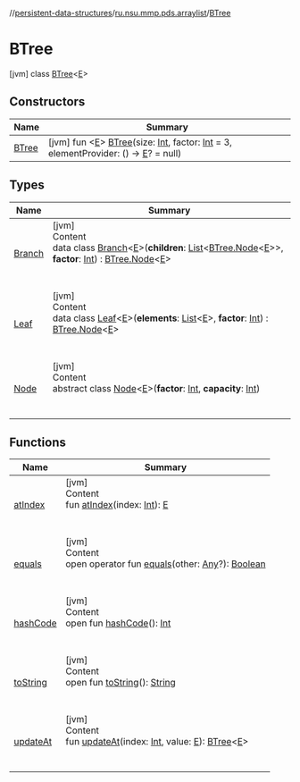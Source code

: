 //[persistent-data-structures](../../index.md)/[ru.nsu.mmp.pds.arraylist](../index.md)/[BTree](index.md)



# BTree  
 [jvm] class [BTree](index.md)<[E](index.md)>   


## Constructors  
  
|  Name|  Summary| 
|---|---|
| <a name="ru.nsu.mmp.pds.arraylist/BTree/BTree/#kotlin.Int#kotlin.Int#kotlin.Function0[TypeParam(bounds=[kotlin.Any?])]?/PointingToDeclaration/"></a>[BTree](-b-tree.md)| <a name="ru.nsu.mmp.pds.arraylist/BTree/BTree/#kotlin.Int#kotlin.Int#kotlin.Function0[TypeParam(bounds=[kotlin.Any?])]?/PointingToDeclaration/"></a> [jvm] fun <[E](index.md)> [BTree](-b-tree.md)(size: [Int](https://kotlinlang.org/api/latest/jvm/stdlib/kotlin/-int/index.html), factor: [Int](https://kotlinlang.org/api/latest/jvm/stdlib/kotlin/-int/index.html) = 3, elementProvider: () -> [E](index.md)? = null)   <br>


## Types  
  
|  Name|  Summary| 
|---|---|
| <a name="ru.nsu.mmp.pds.arraylist/BTree.Branch///PointingToDeclaration/"></a>[Branch](-branch/index.md)| <a name="ru.nsu.mmp.pds.arraylist/BTree.Branch///PointingToDeclaration/"></a>[jvm]  <br>Content  <br>data class [Branch](-branch/index.md)<[E](-branch/index.md)>(**children**: [List](https://kotlinlang.org/api/latest/jvm/stdlib/kotlin.collections/-list/index.html)<[BTree.Node](-node/index.md)<[E](-branch/index.md)>>, **factor**: [Int](https://kotlinlang.org/api/latest/jvm/stdlib/kotlin/-int/index.html)) : [BTree.Node](-node/index.md)<[E](-branch/index.md)>   <br><br><br>
| <a name="ru.nsu.mmp.pds.arraylist/BTree.Leaf///PointingToDeclaration/"></a>[Leaf](-leaf/index.md)| <a name="ru.nsu.mmp.pds.arraylist/BTree.Leaf///PointingToDeclaration/"></a>[jvm]  <br>Content  <br>data class [Leaf](-leaf/index.md)<[E](-leaf/index.md)>(**elements**: [List](https://kotlinlang.org/api/latest/jvm/stdlib/kotlin.collections/-list/index.html)<[E](-leaf/index.md)>, **factor**: [Int](https://kotlinlang.org/api/latest/jvm/stdlib/kotlin/-int/index.html)) : [BTree.Node](-node/index.md)<[E](-leaf/index.md)>   <br><br><br>
| <a name="ru.nsu.mmp.pds.arraylist/BTree.Node///PointingToDeclaration/"></a>[Node](-node/index.md)| <a name="ru.nsu.mmp.pds.arraylist/BTree.Node///PointingToDeclaration/"></a>[jvm]  <br>Content  <br>abstract class [Node](-node/index.md)<[E](-node/index.md)>(**factor**: [Int](https://kotlinlang.org/api/latest/jvm/stdlib/kotlin/-int/index.html), **capacity**: [Int](https://kotlinlang.org/api/latest/jvm/stdlib/kotlin/-int/index.html))  <br><br><br>


## Functions  
  
|  Name|  Summary| 
|---|---|
| <a name="ru.nsu.mmp.pds.arraylist/BTree/atIndex/#kotlin.Int/PointingToDeclaration/"></a>[atIndex](at-index.md)| <a name="ru.nsu.mmp.pds.arraylist/BTree/atIndex/#kotlin.Int/PointingToDeclaration/"></a>[jvm]  <br>Content  <br>fun [atIndex](at-index.md)(index: [Int](https://kotlinlang.org/api/latest/jvm/stdlib/kotlin/-int/index.html)): [E](index.md)  <br><br><br>
| <a name="kotlin/Any/equals/#kotlin.Any?/PointingToDeclaration/"></a>[equals](../../ru.nsu.mmp.pds.map/-persistent-map/index.md#%5Bkotlin%2FAny%2Fequals%2F%23kotlin.Any%3F%2FPointingToDeclaration%2F%5D%2FFunctions%2F-1889759830)| <a name="kotlin/Any/equals/#kotlin.Any?/PointingToDeclaration/"></a>[jvm]  <br>Content  <br>open operator fun [equals](../../ru.nsu.mmp.pds.map/-persistent-map/index.md#%5Bkotlin%2FAny%2Fequals%2F%23kotlin.Any%3F%2FPointingToDeclaration%2F%5D%2FFunctions%2F-1889759830)(other: [Any](https://kotlinlang.org/api/latest/jvm/stdlib/kotlin/-any/index.html)?): [Boolean](https://kotlinlang.org/api/latest/jvm/stdlib/kotlin/-boolean/index.html)  <br><br><br>
| <a name="kotlin/Any/hashCode/#/PointingToDeclaration/"></a>[hashCode](../../ru.nsu.mmp.pds.map/-persistent-map/index.md#%5Bkotlin%2FAny%2FhashCode%2F%23%2FPointingToDeclaration%2F%5D%2FFunctions%2F-1889759830)| <a name="kotlin/Any/hashCode/#/PointingToDeclaration/"></a>[jvm]  <br>Content  <br>open fun [hashCode](../../ru.nsu.mmp.pds.map/-persistent-map/index.md#%5Bkotlin%2FAny%2FhashCode%2F%23%2FPointingToDeclaration%2F%5D%2FFunctions%2F-1889759830)(): [Int](https://kotlinlang.org/api/latest/jvm/stdlib/kotlin/-int/index.html)  <br><br><br>
| <a name="kotlin/Any/toString/#/PointingToDeclaration/"></a>[toString](../../ru.nsu.mmp.pds.map/-persistent-map/index.md#%5Bkotlin%2FAny%2FtoString%2F%23%2FPointingToDeclaration%2F%5D%2FFunctions%2F-1889759830)| <a name="kotlin/Any/toString/#/PointingToDeclaration/"></a>[jvm]  <br>Content  <br>open fun [toString](../../ru.nsu.mmp.pds.map/-persistent-map/index.md#%5Bkotlin%2FAny%2FtoString%2F%23%2FPointingToDeclaration%2F%5D%2FFunctions%2F-1889759830)(): [String](https://kotlinlang.org/api/latest/jvm/stdlib/kotlin/-string/index.html)  <br><br><br>
| <a name="ru.nsu.mmp.pds.arraylist/BTree/updateAt/#kotlin.Int#TypeParam(bounds=[kotlin.Any?])/PointingToDeclaration/"></a>[updateAt](update-at.md)| <a name="ru.nsu.mmp.pds.arraylist/BTree/updateAt/#kotlin.Int#TypeParam(bounds=[kotlin.Any?])/PointingToDeclaration/"></a>[jvm]  <br>Content  <br>fun [updateAt](update-at.md)(index: [Int](https://kotlinlang.org/api/latest/jvm/stdlib/kotlin/-int/index.html), value: [E](index.md)): [BTree](index.md)<[E](index.md)>  <br><br><br>

